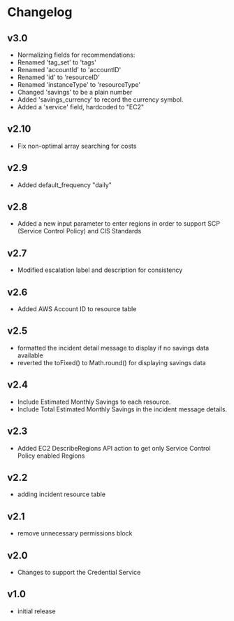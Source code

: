 # Changelog

## v3.0

- Normalizing fields for recommendations:
- Renamed 'tag_set' to 'tags'
- Renamed 'accountId' to 'accountID'
- Renamed 'id' to 'resourceID'
- Renamed 'instanceType' to 'resourceType'
- Changed 'savings' to be a plain number
- Added 'savings_currency' to record the currency symbol.
- Added a 'service' field, hardcoded to "EC2"

## v2.10

- Fix non-optimal array searching for costs

## v2.9

- Added default_frequency "daily"

## v2.8

- Added a new input parameter to enter regions in order to support SCP (Service Control Policy) and CIS Standards

## v2.7

- Modified escalation label and description for consistency

## v2.6

- Added AWS Account ID to resource table

## v2.5

- formatted the incident detail message to display if no savings data available
- reverted the toFixed() to Math.round() for displaying savings data

## v2.4

- Include Estimated Monthly Savings to each resource.
- Include Total Estimated Monthly Savings in the incident message details.

## v2.3

- Added EC2 DescribeRegions API action to get only Service Control Policy enabled Regions

## v2.2

- adding incident resource table

## v2.1

- remove unnecessary permissions block

## v2.0

- Changes to support the Credential Service

## v1.0

- initial release
